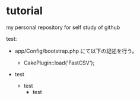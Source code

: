 # tutorial
my personal repository for self study of github

test:
* app/Config/bootstrap.php にて以下の記述を行う。
    * CakePlugin::load('FastCSV'); 

* test
    * test
       * test 
